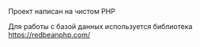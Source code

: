 Проект написан на чистом PHP 

Для работы с базой данных используется библиотека https://redbeanphp.com/
